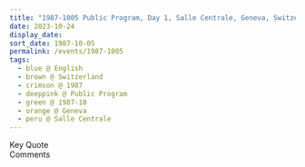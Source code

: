 ```yaml
---
title: "1987-1005 Public Program, Day 1, Salle Centrale, Geneva, Switzerland"
date: 2023-10-24
display_date: 
sort_date: 1987-10-05
permalink: /events/1987-1005
tags:
  - blue @ English
  - brown @ Switzerland
  - crimson @ 1987
  - deeppink @ Public Program
  - green @ 1987-10
  - orange @ Geneva
  - peru @ Salle Centrale
---
```


<wave-list>
  <list-title color="green" width="75">Key Quote</list-title>
  <list-item color="BlanchedAlmond"  width="200"></list-item>
  <list-item color="Lavender"></list-item>
  <list-item color="BlanchedAlmond"></list-item>
</wave-list>

<br>

<wave-list>
  <list-title color="green" width="75">Comments</list-title>
  <list-item color="BlanchedAlmond"  width="200"></list-item>
  <list-item color="Lavender"></list-item>
  <list-item color="BlanchedAlmond"></list-item>
</wave-list>